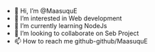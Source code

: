 - 👋 Hi, I’m @MaasuquE
- 👀 I’m interested in Web development
- 🌱 I’m currently learning NodeJs
- 💞️ I’m looking to collaborate on Seb Project
- 📫 How to reach me github-github/MaasuquE

<!---
MaasuquE/MaasuquE is a ✨ special ✨ repository because its `README.md` (this file) appears on your GitHub profile.
You can click the Preview link to take a look at your changes.
--->
